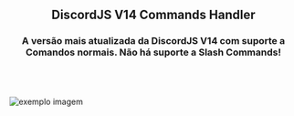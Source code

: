 <h2 align="center">DiscordJS V14 Commands Handler</h2>
<h3 align="center">A versão mais atualizada da DiscordJS V14 com suporte a Comandos normais. Não há suporte a Slash Commands!</h3>
<br/>
<br/>
<br/>


<img src="exemplo-image.png" alt="exemplo imagem">

